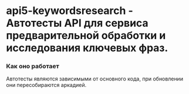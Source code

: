 # api5-keywordsresearch - Автотесты API для сервиса предварительной обработки и исследования ключевых фраз.

### Как оно работает
Автотесты являются зависимыми от основного кода, при обновлении они пересобираются аркадией.
